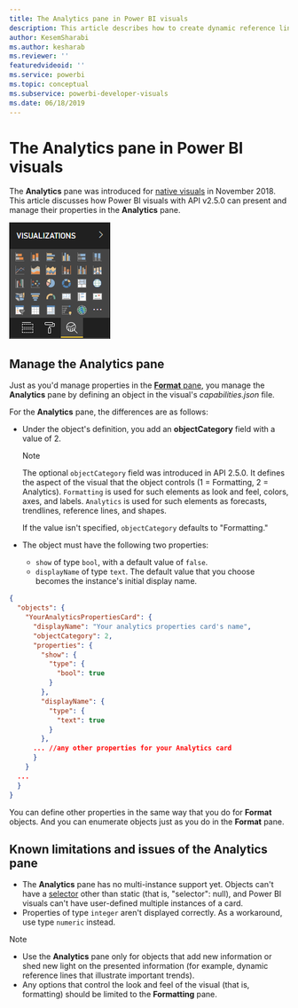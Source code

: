 ```yaml
---
title: The Analytics pane in Power BI visuals
description: This article describes how to create dynamic reference lines in Power BI visuals.
author: KesemSharabi
ms.author: kesharab
ms.reviewer: ''
featuredvideoid: ''
ms.service: powerbi
ms.topic: conceptual
ms.subservice: powerbi-developer-visuals
ms.date: 06/18/2019
---
```


# The Analytics pane in Power BI visuals

The **Analytics** pane was introduced for [native visuals](https://docs.microsoft.com/power-bi/desktop-analytics-pane) in November 2018.
This article discusses how Power BI visuals with API v2.5.0 can present and manage their properties in the **Analytics** pane.

![The Analytics pane](media/analytics-pane/visualization-pane-analytics-tab.png)

## Manage the Analytics pane

Just as you'd manage properties in the [**Format** pane](https://docs.microsoft.com/power-bi/developer/visuals/custom-visual-develop-tutorial-format-options), you manage the **Analytics** pane by defining an object in the visual's *capabilities.json* file.

For the **Analytics** pane, the differences are as follows:

* Under the object's definition, you add an **objectCategory** field with a value of 2.

    > [!NOTE]
    > The optional `objectCategory` field was introduced in API 2.5.0. It defines the aspect of the visual that the object controls (1 = Formatting, 2 = Analytics). `Formatting` is used for such elements as look and feel, colors, axes, and labels. `Analytics` is used for such elements as forecasts, trendlines, reference lines, and shapes.
    >
    > If the value isn't specified, `objectCategory` defaults to "Formatting."

* The object must have the following two properties:
    * `show` of type `bool`, with a default value of `false`.
    * `displayName` of type `text`. The default value that you choose becomes the instance's initial display name.

```json
{
  "objects": {
    "YourAnalyticsPropertiesCard": {
      "displayName": "Your analytics properties card's name",
      "objectCategory": 2,
      "properties": {
        "show": {
          "type": {
            "bool": true
          }
        },
        "displayName": {
          "type": {
            "text": true
          }
        },
      ... //any other properties for your Analytics card
      }
    }
  ...
  }
}
```

You can define other properties in the same way that you do for **Format** objects. And you can enumerate objects just as you do in the **Format** pane.

## Known limitations and issues of the Analytics pane

* The **Analytics** pane has no multi-instance support yet. Objects can't have a [selector](https://microsoft.github.io/PowerBI-visuals/docs/concepts/objects-and-properties/#selector) other than static (that is, "selector": null), and Power BI visuals can't have user-defined multiple instances of a card.
* Properties of type `integer` aren't displayed correctly. As a workaround, use type `numeric` instead.

> [!NOTE]
> * Use the **Analytics** pane only for objects that add new information or shed new light on the presented information (for example, dynamic reference lines that illustrate important trends).
> * Any options that control the look and feel of the visual (that is, formatting) should be limited to the **Formatting** pane.
